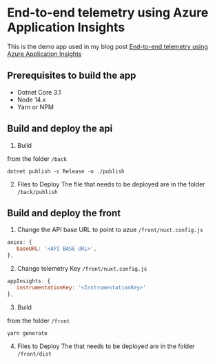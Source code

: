 # End-to-end telemetry using Azure Application Insights

This is the demo app used in my blog post [End-to-end telemetry using Azure Application Insights](https://www.mostafableu.com/blog/end-to-end-telemetry-using-azure-application-insights/)

## Prerequisites to build the app

- Dotnet Core 3.1
- Node 14.x
- Yarn or NPM

## Build and deploy the api

1. Build

from the folder `/back`

```
dotnet publish -c Release -o ./publish
```

2. Files to Deploy
   The file that needs to be deployed are in the folder `/back/publish`

## Build and deploy the front

1. Change the API base URL to point to azue `/front/nuxt.config.js`

```js
axios: {
   baseURL: '<API BASE URL>',
},
```

2. Change telemetry Key `/front/nuxt.config.js`

```js
appInsights: {
   instrumentationKey: '<InstrumentationKey>'
},
```

3. Build

from the folder `/front`

```
yarn generate
```

4. Files to Deploy
   The that needs to be deployed are in the folder `/front/dist`
